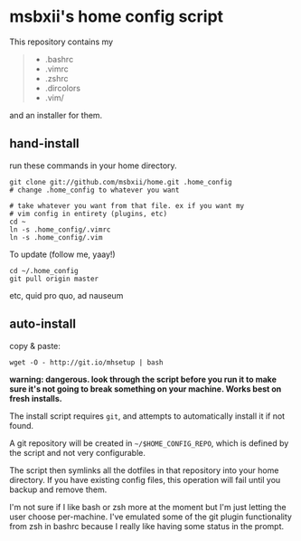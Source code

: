 msbxii's home config script
===========================

This repository contains my

> + .bashrc
> + .vimrc
> + .zshrc
> + .dircolors
> + .vim/

and an installer for them.


hand-install
------------

run these commands in your home directory.
    
	git clone git://github.com/msbxii/home.git .home_config 
	# change .home_config to whatever you want

	# take whatever you want from that file. ex if you want my 
	# vim config in entirety (plugins, etc)
	cd ~ 
	ln -s .home_config/.vimrc
	ln -s .home_config/.vim

To update (follow me, yaay!)

    cd ~/.home_config
	git pull origin master

etc, quid pro quo, ad nauseum

auto-install
------------

copy & paste:

    wget -O - http://git.io/mhsetup | bash

__warning: dangerous.  look through the script before you run it to make sure it's not 
    going to break something on your machine.  Works best on fresh installs.__

The install script requires `git`, and attempts to automatically install it if not found.

A git repository will be created in `~/$HOME_CONFIG_REPO`, which is defined by
the script and not very configurable.

The script then symlinks all the dotfiles in that repository into your home
directory. If you have existing config files, this operation will fail until
you backup and remove them.


I'm not sure if I like bash or zsh more at the moment but I'm just letting the user
choose per-machine.  I've emulated some of the git plugin functionality from zsh 
in bashrc because I really like having some status in the prompt.


